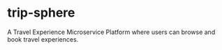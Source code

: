 # trip-sphere
A Travel Experience Microservice Platform where users can browse and book travel experiences.
